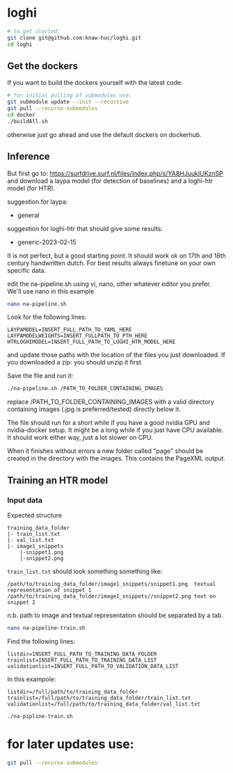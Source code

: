 # loghi


```bash
# to get started:
git clone git@github.com:knaw-huc/loghi.git
cd loghi
```

## Get the dockers
If you want to build the dockers yourself with the latest code:
```bash
# for initial pulling of submodules use:
git submodule update --init --recursive
git pull --recurse-submodules
cd docker
./buildAll.sh
```

otherwise just go ahead and use the default dockers on dockerhub.

## Inference

But first go to:
https://surfdrive.surf.nl/files/index.php/s/YA8HJuukIUKznSP
and download a laypa model (for detection of baselines) and a loghi-htr model (for HTR).

suggestion for laypa:
- general

suggestion for loghi-htr that should give some results:
- generic-2023-02-15

It is not perfect, but a good starting point. It should work ok on 17th and 18th century handwritten dutch. For best results always finetune on your own specific data.

edit the na-pipeline.sh using vi, nano, other whatever editor you prefer. We'll use nano in this example

```bash
nano na-pipeline.sh
```
Look for the following lines:
```
LAYPAMODEL=INSERT_FULL_PATH_TO_YAML_HERE
LAYPAMODELWEIGHTS=INSERT_FULLPATH_TO_PTH_HERE
HTRLOGHIMODEL=INSERT_FULL_PATH_TO_LOGHI_HTR_MODEL_HERE
```
and update those paths with the location of the files you just downloaded. If you downloaded a zip: you should unzip it first.

Save the file and run it:
```bash
./na-pipeline.sh /PATH_TO_FOLDER_CONTAINING_IMAGES
```
replace /PATH_TO_FOLDER_CONTAINING_IMAGES with a valid directory containing images (.jpg is preferred/tested) directly below it.

The file should run for a short while if you have a good nvidia GPU and nvidia-docker setup. It might be a long while if you just have CPU available. It should work either way, just a lot slower on CPU.


When it finishes without errors a new folder called "page" should be created in the directory with the images. This contains the PageXML output.

## Training an HTR model

### Input data

Expected structure
```text
training_data_folder
|- train_list.txt
|- val_list.txt
|- image1_snippets
    |-snippet1.png
    |-snippet2.png
```

`train_list.txt` should look something something like:
```text
/path/to/training_data_folder/image1_snippets/snippet1.png	textual representation of snippet 1
/path/to/training_data_folder/image1_snippets//snippet2.png text on snippet 2
```
n.b. path to image and textual representation should be separated by a tab.

```bash
nano na-pipeline-train.sh
```

Find the following lines:
```text
listdir=INSERT_FULL_PATH_TO_TRAINING_DATA_FOLDER
trainlist=INSERT_FULL_PATH_TO_TRAINING_DATA_LIST
validationlist=INSERT_FULL_PATH_TO_VALIDATION_DATA_LIST
```
In this exampole: 
```text
listdir=/full/path/to/training_data_folder
trainlist=/full/path/to/training_data_folder/train_list.txt
validationlist=/full/path/to/training_data_folder/val_list.txt
```

```bash
./na-pipline-train.sh
```

# for later updates use:
```bash
git pull --recurse-submodules
```

